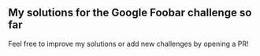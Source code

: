 ## My solutions for the Google Foobar challenge so far

Feel free to improve my solutions or add new challenges by opening a PR!
